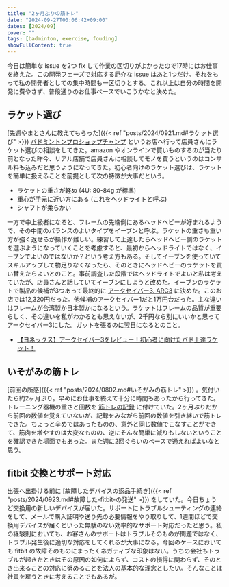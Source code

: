 ```yaml
---
title: "2ヶ月ぶりの筋トレ"
date: "2024-09-27T00:06:42+09:00"
dates: [2024/09]
cover: ""
tags: [badminton, exercise, fouding]
showFullContent: true
---
```


今日は簡単な issue を2つ fix して作業の区切りがよかったので17時にはお仕事を終えた。この開発フェーズで対応する厄介な issue はあと1つだけ。それをもって私の開発者としての集中時間も一区切りとする。これ以上は自分の時間を開発に費やさず、普段通りのお仕事ペースでいこうかなと決めた。

## ラケット選び

[先週やまとさんに教えてもらった]({{< ref "posts/2024/0921.md#ラケット選び" >}}) [バドミントンプロショップチャンプ](http://www.pro-champ.com/) というお店へ行って店員さんにラケット選びの相談をしてきた。amazon やオンラインで買いものするのが当たり前となった昨今、リアル店舗で店員さんに相談してモノを買うというのはコンサル料も込みだと思うようになってきた。初心者向けのラケット選びは、ラケットを簡単に扱えることを前提として次の特徴が大事だという。

* ラケットの重さが軽め (4U: 80-84g が標準)
* 重心が手元に近い方にある (これをヘッドライトと呼ぶ) 
* シャフトが柔らかい

一方で中上級者になると、フレームの先端側にあるヘッドヘビーが好まれるようで、その中間のバランスのよいタイプをイーブンと呼ぶ。ラケットの重さも重い方が強く返せるが操作が難しい。練習して上達したらヘッドヘビー側のラケットを選ぶようになっていくことを考慮すると、最初からヘッドライトではなく、イーブンでよいのではないか？という考え方もある。そしてイーブンを使っていてスキルアップして物足りなくなったら、そのときにヘッドヘビーのラケットを買い替えたらよいとのこと。事前調査した段階ではヘッドライトでよいと私は考えていたが、店員さんと話していてイーブンにしようと改めた。イーブンのラケットで製品の候補が3つあって最終的に [アークセイバー3. ARC3](https://yonexshop.jp/item/detail/1_1_ARC3_1/470) に決めた。このお店では12,320円だった。他候補のアークセイバー1だと1万円台だった。主な違いはフレームが台湾製か日本製かになるという。ラケットはフレームの品質が重要らしく、その違いを私がわかるとも思えないが、2千円なら別にいいかと思ってアークセイバー3にした。ガットを張るのに翌日になるとのこと。

* [【ヨネックス】アークセイバー3をレビュー！初心者に向けたバド上達ラケット！](https://tetsu-bado-minton.com/%e3%80%90%e3%83%a8%e3%83%8d%e3%83%83%e3%82%af%e3%82%b9%e3%80%91%e3%82%a2%e3%83%bc%e3%82%af%e3%82%bb%e3%82%a4%e3%83%90%e3%83%bc%ef%bc%93%e3%82%92%e3%83%ac%e3%83%93%e3%83%a5%e3%83%bc%ef%bc%81%e3%83%90/)

## いそがみの筋トレ

[前回の所感]({{< ref "posts/2024/0802.md#いそがみの筋トレ" >}}) 。気付いたら約2ヶ月ぶり。早めにお仕事を終えて十分に時間もあったから行ってきた。トレーニング器機の重さと回数を [筋トレの記録](https://docs.google.com/spreadsheets/d/1YV4fg0m7Enpyeqj0Il1vkIt55N7UsCWtoQZvpss7L-8/edit?usp=sharing) に付けていた。2ヶ月ぶりだから前回の数値を覚えていないが、記録をみながら前回の数値を引き継いで筋トレできた。ちょっと辛めではあったものの、意外と同じ数値でこなすことができて、筋肉を増やすのは大変なものの、逆にそんな簡単に減りもしないということを確認できた場面でもあった。また週に2回ぐらいのペースで通えればよいなと思う。

## fitbit 交換とサポート対応

出張へ出掛ける前に [故障したデバイスの返品手続き]({{< ref "posts/2024/0923.md#故障した-fitbit-の発送" >}}) をしていた。今日ちょうど交換用の新しいデバイスが届いた。サポートにトラブルシューティングの連絡をして、メールで購入証明や送り先の必要情報をやり取りして、1週間ほどで交換用デバイスが届くといった無駄のない効率的なサポート対応だったと思う。私の経験則においても、お客さんのサポートはトラブルそのものが問題ではなく、トラブル発生後に適切な対応をしてくれるが大事になる。今回のケースにおいても fitbit の故障そのものにまったくネガティブな印象はない。うちの会社もトラブルが起きたときはその原因の如何によらず、コストの損得に関わらず、そのとき出来ることの対応に努めることを法人の基本的な理念としたい。そんなことは社員を雇うときに考えることでもあるが。
